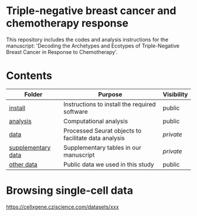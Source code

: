 # Triple-negative breast cancer and chemotherapy response

This repository includes the codes and analysis instructions for the manuscript: 'Decoding the Archetypes and Ecotypes of Triple-Negative Breast Cancer in Response to Chemotherapy'.

# Contents

| Folder                                                                          | Purpose                                              | Visibility |
| ------------------------------------------------------------------------------- | ---------------------------------------------------- | ---------- |
| [install](https://github.com/navinlabcode/tnbc-chemo/tree/main/install)         | Instructions to install the required software        | public     |
| [analysis](https://github.com/navinlabcode/tnbc-chemo/tree/main/analysis)       | Computational analysis                               | public     |
| [data](https://github.com/navinlabcode/tnbc-chemo/tree/main/data)               | Processed Seurat objects to facilitate data analysis | *private*    |
| [supplementary data](https://github.com/navinlabcode/tnbc-chemo/tree/main/supp) | Supplementary tables in our manuscript               | *private*    |
| [other data](https://github.com/navinlabcode/tnbc-chemo/tree/main/other)        | Public data we used in this study                    | public     |



# Browsing single-cell data

https://cellxgene.cziscience.com/datasets/xxx
